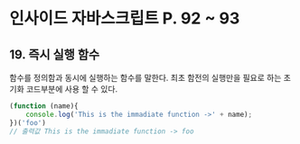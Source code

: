 # 인사이드 자바스크립트 P. 92 ~ 93

## 19. 즉시 실행 함수
함수를 정의함과 동시에 실행하는 함수를 말한다.
최초 함전의 실행만을 필요로 하는 초기화 코드부분에 사용 할 수 있다.

```js
(function (name){
    console.log('This is the immadiate function ->' + name);
})('foo')
// 출력값 This is the immadiate function -> foo
```